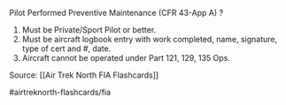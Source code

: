 Pilot Performed Preventive Maintenance (CFR 43-App A)
?
1. Must be Private/Sport Pilot or better.
2. Must be aircraft logbook entry with work completed, name, signature, type of cert and  #, date.
3. Aircraft cannot be operated under Part 121, 129, 135 Ops.
<!--SR:!2022-10-01,1,210-->

Source: [[Air Trek North FIA Flashcards]]

#airtreknorth-flashcards/fia